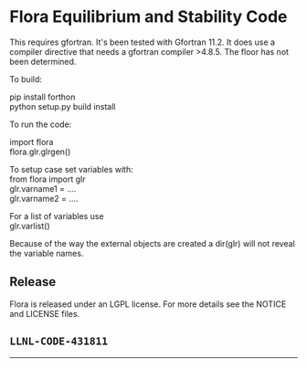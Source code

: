 # Flora Equilibrium and Stability Code

This requires gfortran. It's been tested with Gfortran 11.2. It does use a compiler directive that needs a gfortran compiler >4.8.5. The floor has not been determined.

To build:

pip install forthon<br>
python setup.py build install

To run the code:

import flora<br>
flora.glr.glrgen()

To setup case set variables with:<br>
from flora import glr<br>
glr.varname1 = ....<br>
glr.varname2 = ....<br>

For a list of variables use <br>
glr.varlist()

Because of the way the external objects are created a dir(glr) will not reveal the variable names.

## Release 

Flora is released under an LGPL license.  For more details see the
NOTICE and LICENSE files.

``LLNL-CODE-431811``
------
--------
